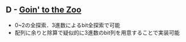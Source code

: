 ## D - [Goin' to the Zoo](https://atcoder.jp/contests/abc404/tasks/abc404_d)

- 0~2の全探索．3進数によるbit全探索で可能
- 配列に余りと除算で疑似的に3進数のbit列を用意することで実装可能